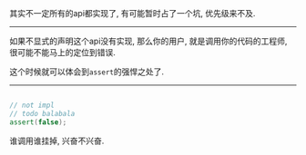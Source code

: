 其实不一定所有的api都实现了, 有可能暂时占了一个坑, 优先级来不及.

---

如果不显式的声明这个api没有实现, 那么你的用户, 就是调用你的代码的工程师, 很可能不能马上的定位到错误.

这个时候就可以体会到`assert`的强悍之处了.

---

```c++

// not impl
// todo balabala
assert(false);
```

谁调用谁挂掉, 兴奋不兴奋.

